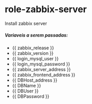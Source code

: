 # role-zabbix-server

Install zabbix server

##### Variaveis a serem passadas:
- {{ zabbix_release }}
- {{ zabbix_version }}
- {{ login_mysql_user }}
- {{ login_mysql_password }}
- {{ zabbix_server_address }}
- {{ zabbix_frontend_address }}
- {{ DBHost_address }}
- {{ DBName }}
- {{ DBUser }}
- {{ DBPassword }}
